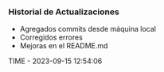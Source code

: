 ### Historial de Actualizaciones

- Agregados commits desde máquina local
- Corregidos errores
- Mejoras en el README.md

TIME - 2023-09-15 12:54:06